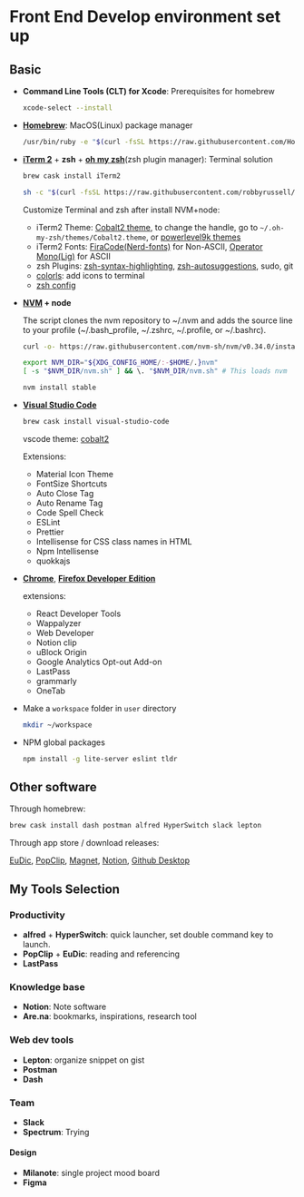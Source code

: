 # Front End Develop environment set up

## Basic

- **Command Line Tools (CLT) for Xcode**: Prerequisites for homebrew

  ```sh
  xcode-select --install
  ```

- **[Homebrew](https://brew.sh/)**: MacOS(Linux) package manager

  ```sh
  /usr/bin/ruby -e "$(curl -fsSL https://raw.githubusercontent.com/Homebrew/install/master/install)"
  ```

- **[iTerm 2](https://www.iterm2.com/)** + **zsh** + **[oh my zsh](https://github.com/robbyrussell/oh-my-zsh)**(zsh plugin manager): Terminal solution

  ```sh
  brew cask install iTerm2
  ```

  ```sh
  sh -c "$(curl -fsSL https://raw.githubusercontent.com/robbyrussell/oh-my-zsh/master/tools/install.sh)"
  ```

  Customize Terminal and zsh after install NVM+node:

  - iTerm2 Theme: [Cobalt2 theme](https://github.com/wesbos/Cobalt2-iterm), to change the handle, go to `~/.oh-my-zsh/themes/Cobalt2.theme`, or [powerlevel9k themes](https://github.com/bhilburn/powerlevel9k#installation)
  - iTerm2 Fonts: [FiraCode(Nerd-fonts)](https://github.com/ryanoasis/nerd-fonts/releases) for Non-ASCII, [Operator Mono(Lig)](https://github.com/kiliman/operator-mono-lig) for ASCII
  - zsh Plugins: [zsh-syntax-highlighting](https://github.com/zsh-users/zsh-syntax-highlighting), [zsh-autosuggestions](https://github.com/zsh-users/zsh-autosuggestions), sudo, git
  - [colorls](https://github.com/athityakumar/colorls): add icons to terminal
  - [zsh config](https://gist.github.com/wenqili/00ad5a338dee9ce408d98caea9dfcc33)

- **[NVM](https://github.com/nvm-sh/nvm) + node**

  The script clones the nvm repository to ~/.nvm and adds the source line to your profile (~/.bash_profile, ~/.zshrc, ~/.profile, or ~/.bashrc).

  ```sh
  curl -o- https://raw.githubusercontent.com/nvm-sh/nvm/v0.34.0/install.sh | bash
  ```

  ```sh
  export NVM_DIR="${XDG_CONFIG_HOME/:-$HOME/.}nvm"
  [ -s "$NVM_DIR/nvm.sh" ] && \. "$NVM_DIR/nvm.sh" # This loads nvm
  ```

  ```sh
  nvm install stable
  ```

- **[Visual Studio Code](https://code.visualstudio.com/download)**

  ```sh
  brew cask install visual-studio-code
  ```

  vscode theme: [cobalt2](https://github.com/wesbos/cobalt2-vscode)

  Extensions:

  - Material Icon Theme
  - FontSize Shortcuts
  - Auto Close Tag
  - Auto Rename Tag
  - Code Spell Check
  - ESLint
  - Prettier
  - Intellisense for CSS class names in HTML
  - Npm Intellisense
  - quokkajs

- **[Chrome](https://www.google.com/chrome/)**, **[Firefox Developer Edition](https://www.mozilla.org/en-US/firefox/developer/)**

  extensions:

  - React Developer Tools
  - Wappalyzer
  - Web Developer
  - Notion clip
  - uBlock Origin
  - Google Analytics Opt-out Add-on
  - LastPass
  - grammarly
  - OneTab

- Make a `workspace` folder in `user` directory

  ```sh
  mkdir ~/workspace
  ```

- NPM global packages

  ```sh
  npm install -g lite-server eslint tldr
  ```

## Other software

Through homebrew:

```sh
brew cask install dash postman alfred HyperSwitch slack lepton
```

Through app store / download releases:

[EuDic](https://www.eudic.net/eudic/mac_dictionary.aspx), [PopClip](https://pilotmoon.com/popclip/), [Magnet](https://magnet.crowdcafe.com/), [Notion](https://www.notion.so/desktop), [Github Desktop](https://desktop.github.com/)

## My Tools Selection

### Productivity

- **alfred** + **HyperSwitch**: quick launcher, set double command key to launch.
- **PopClip** + **EuDic**: reading and referencing
- **LastPass**

### Knowledge base

- **Notion**: Note software
- **Are.na**: bookmarks, inspirations, research tool

### Web dev tools

- **Lepton**: organize snippet on gist
- **Postman**
- **Dash**

### Team

- **Slack**
- **Spectrum**: Trying

#### Design

- **Milanote**: single project mood board
- **Figma**
